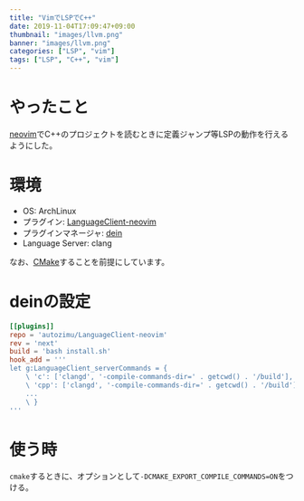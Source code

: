 ```yaml
---
title: "VimでLSPでC++"
date: 2019-11-04T17:09:47+09:00
thumbnail: "images/llvm.png"
banner: "images/llvm.png"
categories: ["LSP", "vim"]
tags: ["LSP", "C++", "vim"]
---
```


# やったこと
[neovim](https://neovim.io/)でC++のプロジェクトを読むときに定義ジャンプ等LSPの動作を行えるようにした。

# 環境
- OS: ArchLinux
- プラグイン: [LanguageClient-neovim](https://github.com/autozimu/LanguageClient-neovim)
- プラグインマネージャ: [dein](https://github.com/Shougo/dein.vim)
- Language Server: clang

なお、[CMake](https://cmake.org/)することを前提にしています。

# deinの設定
```toml
[[plugins]]
repo = 'autozimu/LanguageClient-neovim'
rev = 'next'
build = 'bash install.sh'
hook_add = '''
let g:LanguageClient_serverCommands = {
    \ 'c': ['clangd', '-compile-commands-dir=' . getcwd() . '/build'],
    \ 'cpp': ['clangd', '-compile-commands-dir=' . getcwd() . '/build'],
    ...
    \ }
'''
```
# 使う時
`cmake`するときに、オプションとして`-DCMAKE_EXPORT_COMPILE_COMMANDS=ON`をつける。
